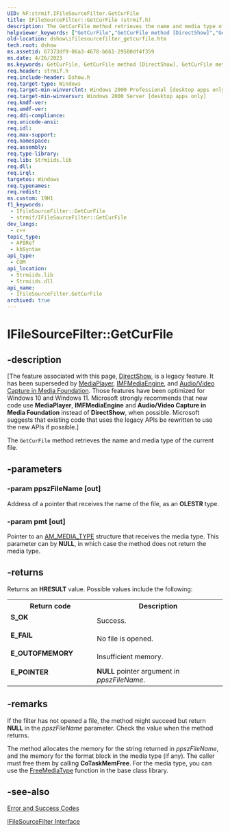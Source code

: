 ```yaml
---
UID: NF:strmif.IFileSourceFilter.GetCurFile
title: IFileSourceFilter::GetCurFile (strmif.h)
description: The GetCurFile method retrieves the name and media type of the current file. (IFileSourceFilter.GetCurFile)
helpviewer_keywords: ["GetCurFile","GetCurFile method [DirectShow]","GetCurFile method [DirectShow]","IFileSourceFilter interface","IFileSourceFilter interface [DirectShow]","GetCurFile method","IFileSourceFilter.GetCurFile","IFileSourceFilter::GetCurFile","IFileSourceFilterGetCurfile","dshow.ifilesourcefilter_getcurfile","strmif/IFileSourceFilter::GetCurFile"]
old-location: dshow\ifilesourcefilter_getcurfile.htm
tech.root: dshow
ms.assetid: 67373df9-06a3-4678-b661-29580df4f359
ms.date: 4/26/2023
ms.keywords: GetCurFile, GetCurFile method [DirectShow], GetCurFile method [DirectShow],IFileSourceFilter interface, IFileSourceFilter interface [DirectShow],GetCurFile method, IFileSourceFilter.GetCurFile, IFileSourceFilter::GetCurFile, IFileSourceFilterGetCurfile, dshow.ifilesourcefilter_getcurfile, strmif/IFileSourceFilter::GetCurFile
req.header: strmif.h
req.include-header: Dshow.h
req.target-type: Windows
req.target-min-winverclnt: Windows 2000 Professional [desktop apps only]
req.target-min-winversvr: Windows 2000 Server [desktop apps only]
req.kmdf-ver: 
req.umdf-ver: 
req.ddi-compliance: 
req.unicode-ansi: 
req.idl: 
req.max-support: 
req.namespace: 
req.assembly: 
req.type-library: 
req.lib: Strmiids.lib
req.dll: 
req.irql: 
targetos: Windows
req.typenames: 
req.redist: 
ms.custom: 19H1
f1_keywords:
 - IFileSourceFilter::GetCurFile
 - strmif/IFileSourceFilter::GetCurFile
dev_langs:
 - c++
topic_type:
 - APIRef
 - kbSyntax
api_type:
 - COM
api_location:
 - Strmiids.lib
 - Strmiids.dll
api_name:
 - IFileSourceFilter.GetCurFile
archived: true
---
```


# IFileSourceFilter::GetCurFile


## -description

\[The feature associated with this page, [DirectShow](/windows/win32/directshow/directshow), is a legacy feature. It has been superseded by [MediaPlayer](/uwp/api/Windows.Media.Playback.MediaPlayer), [IMFMediaEngine](/windows/win32/api/mfmediaengine/nn-mfmediaengine-imfmediaengine), and [Audio/Video Capture in Media Foundation](/windows/win32/medfound/audio-video-capture-in-media-foundation). Those features have been optimized for Windows 10 and Windows 11. Microsoft strongly recommends that new code use **MediaPlayer**, **IMFMediaEngine** and **Audio/Video Capture in Media Foundation** instead of **DirectShow**, when possible. Microsoft suggests that existing code that uses the legacy APIs be rewritten to use the new APIs if possible.\]

The <code>GetCurFile</code> method retrieves the name and media type of the current file.

## -parameters

### -param ppszFileName [out]

Address of a pointer that receives the name of the file, as an <b>OLESTR</b> type.

### -param pmt [out]

Pointer to an <a href="/windows/desktop/api/strmif/ns-strmif-am_media_type">AM_MEDIA_TYPE</a> structure that receives the media type. This parameter can by <b>NULL</b>, in which case the method does not return the media type.

## -returns

Returns an <b>HRESULT</b> value. Possible values include the following:

<table>
<tr>
<th>Return code</th>
<th>Description</th>
</tr>
<tr>
<td width="40%">
<dl>
<dt><b>S_OK</b></dt>
</dl>
</td>
<td width="60%">
Success.

</td>
</tr>
<tr>
<td width="40%">
<dl>
<dt><b>E_FAIL</b></dt>
</dl>
</td>
<td width="60%">
No file is opened.

</td>
</tr>
<tr>
<td width="40%">
<dl>
<dt><b>E_OUTOFMEMORY</b></dt>
</dl>
</td>
<td width="60%">
Insufficient memory.

</td>
</tr>
<tr>
<td width="40%">
<dl>
<dt><b>E_POINTER</b></dt>
</dl>
</td>
<td width="60%">
<b>NULL</b> pointer argument in <i>ppszFileName</i>.

</td>
</tr>
</table>

## -remarks

If the filter has not opened a file, the method might succeed but return <b>NULL</b> in the <i>ppszFileName</i> parameter. Check the value when the method returns.

The method allocates the memory for the string returned in <i>ppszFileName</i>, and the memory for the format block in the media type (if any). The caller must free them by calling <b>CoTaskMemFree</b>. For the media type, you can use the <a href="/windows/desktop/DirectShow/freemediatype">FreeMediaType</a> function in the base class library.

## -see-also

<a href="/windows/desktop/DirectShow/error-and-success-codes">Error and Success Codes</a>



<a href="/windows/desktop/api/strmif/nn-strmif-ifilesourcefilter">IFileSourceFilter Interface</a>

